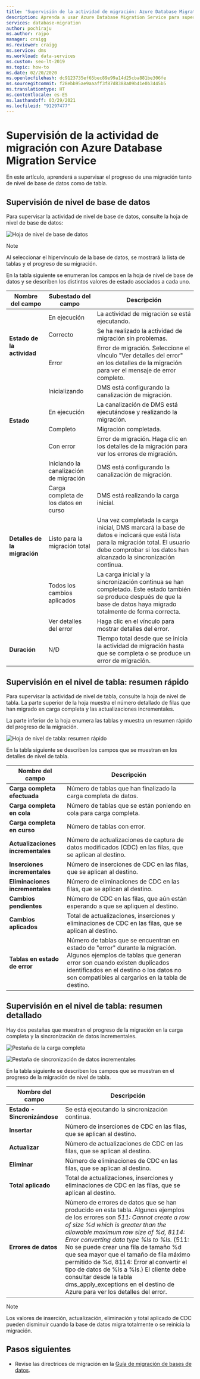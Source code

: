 ```yaml
---
title: 'Supervisión de la actividad de migración: Azure Database Migration Service'
description: Aprenda a usar Azure Database Migration Service para supervisar la actividad de migración.
services: database-migration
author: pochiraju
ms.author: rajpo
manager: craigg
ms.reviewer: craigg
ms.service: dms
ms.workload: data-services
ms.custom: seo-lt-2019
ms.topic: how-to
ms.date: 02/20/2020
ms.openlocfilehash: dc9123735ef65bec89e99a14d25cba881be306fe
ms.sourcegitcommit: f28ebb95ae9aaaff3f87d8388a09b41e0b3445b5
ms.translationtype: HT
ms.contentlocale: es-ES
ms.lasthandoff: 03/29/2021
ms.locfileid: "91297477"
---
```

# <a name="monitor-migration-activity-using-the-azure-database-migration-service"></a>Supervisión de la actividad de migración con Azure Database Migration Service
En este artículo, aprenderá a supervisar el progreso de una migración tanto de nivel de base de datos como de tabla.

## <a name="monitor-at-the-database-level"></a>Supervisión de nivel de base de datos
Para supervisar la actividad de nivel de base de datos, consulte la hoja de nivel de base de datos:

![Hoja de nivel de base de datos](media/how-to-monitor-migration-activity/dms-database-level-blade.png)

> [!NOTE]
> Al seleccionar el hipervínculo de la base de datos, se mostrará la lista de tablas y el progreso de su migración.

En la tabla siguiente se enumeran los campos en la hoja de nivel de base de datos y se describen los distintos valores de estado asociados a cada uno.

<table id='overview' class='overview'>
  <thead>
    <tr>
      <th class="x-hidden-focus"><strong>Nombre del campo</strong></th>
      <th><strong>Subestado del campo</strong></th>
      <th><strong>Descripción</strong></th>
    </tr>
  </thead>
  <tbody>
    <tr>
      <td rowspan="3" class="ActivityStatus"><strong>Estado de la actividad</strong></td>
      <td>En ejecución</td>
      <td>La actividad de migración se está ejecutando.</td>
    </tr>
    <tr>
      <td>Correcto</td>
      <td>Se ha realizado la actividad de migración sin problemas.</td>
    </tr>
    <tr>
      <td>Error</td>
      <td>Error de migración. Seleccione el vínculo "Ver detalles del error" en los detalles de la migración para ver el mensaje de error completo.</td>
    </tr>
    <tr>
      <td rowspan="4" class="Status"><strong>Estado</strong></td>
      <td>Inicializando</td>
      <td>DMS está configurando la canalización de migración.</td>
    </tr>
    <tr>
      <td>En ejecución</td>
      <td>La canalización de DMS está ejecutándose y realizando la migración.</td>
    </tr>
    <tr>
      <td>Completo</td>
      <td>Migración completada.</td>
    </tr>
    <tr>
      <td>Con error</td>
      <td>Error de migración. Haga clic en los detalles de la migración para ver los errores de migración.</td>
    </tr>
    <tr>
      <td rowspan="5" class="migration-details"><strong>Detalles de la migración</strong></td>
      <td>Iniciando la canalización de migración</td>
      <td>DMS está configurando la canalización de migración.</td>
    </tr>
    <tr>
      <td>Carga completa de los datos en curso</td>
      <td>DMS está realizando la carga inicial.</td>
    </tr>
    <tr>
      <td>Listo para la migración total</td>
      <td>Una vez completada la carga inicial, DMS marcará la base de datos e indicará que está lista para la migración total. El usuario debe comprobar si los datos han alcanzado la sincronización continua.</td>
    </tr>
    <tr>
      <td>Todos los cambios aplicados</td>
      <td>La carga inicial y la sincronización continua se han completado. Este estado también se produce después de que la base de datos haya migrado totalmente de forma correcta.</td>
    </tr>
    <tr>
      <td>Ver detalles del error</td>
      <td>Haga clic en el vínculo para mostrar detalles del error.</td>
    </tr>
    <tr>
      <td rowspan="1" class="duration"><strong>Duración</strong></td>
      <td>N/D</td>
      <td>Tiempo total desde que se inicia la actividad de migración hasta que se completa o se produce un error de migración.</td>
    </tr>
     </tbody>
</table>

## <a name="monitor-at-table-level--quick-summary"></a>Supervisión en el nivel de tabla: resumen rápido
Para supervisar la actividad de nivel de tabla, consulte la hoja de nivel de tabla. La parte superior de la hoja muestra el número detallado de filas que han migrado en carga completa y las actualizaciones incrementales. 

La parte inferior de la hoja enumera las tablas y muestra un resumen rápido del progreso de la migración.

![Hoja de nivel de tabla: resumen rápido](media/how-to-monitor-migration-activity/dms-table-level-blade-summary.png)

En la tabla siguiente se describen los campos que se muestran en los detalles de nivel de tabla.

| Nombre del campo        | Descripción       |
| ------------- | ------------- |
| **Carga completa efectuada**      | Número de tablas que han finalizado la carga completa de datos. |
| **Carga completa en cola**      | Número de tablas que se están poniendo en cola para carga completa.      |
| **Carga completa en curso** | Número de tablas con error.      |
| **Actualizaciones incrementales**      | Número de actualizaciones de captura de datos modificados (CDC) en las filas, que se aplican al destino. |
| **Inserciones incrementales**      | Número de inserciones de CDC en las filas, que se aplican al destino.      |
| **Eliminaciones incrementales** | Número de eliminaciones de CDC en las filas, que se aplican al destino.      |
| **Cambios pendientes**      | Número de CDC en las filas, que aún están esperando a que se apliquen al destino. |
| **Cambios aplicados**      | Total de actualizaciones, inserciones y eliminaciones de CDC en las filas, que se aplican al destino.      |
| **Tablas en estado de error** | Número de tablas que se encuentran en estado de "error" durante la migración. Algunos ejemplos de tablas que generan error son cuando existen duplicados identificados en el destino o los datos no son compatibles al cargarlos en la tabla de destino.      |

## <a name="monitor-at-table-level--detailed-summary"></a>Supervisión en el nivel de tabla: resumen detallado
Hay dos pestañas que muestran el progreso de la migración en la carga completa y la sincronización de datos incrementales.
    
![Pestaña de la carga completa](media/how-to-monitor-migration-activity/dms-full-load-tab.png)

![Pestaña de sincronización de datos incrementales](media/how-to-monitor-migration-activity/dms-incremental-data-sync-tab.png)

En la tabla siguiente se describen los campos que se muestran en el progreso de la migración de nivel de tabla.

| Nombre del campo        | Descripción       |
| ------------- | ------------- |
| **Estado - Sincronizándose**      | Se está ejecutando la sincronización continua. |
| **Insertar**      | Número de inserciones de CDC en las filas, que se aplican al destino.      |
| **Actualizar** | Número de actualizaciones de CDC en las filas, que se aplican al destino.      |
| **Eliminar**      | Número de eliminaciones de CDC en las filas, que se aplican al destino. |
| **Total aplicado**      | Total de actualizaciones, inserciones y eliminaciones de CDC en las filas, que se aplican al destino. |
| **Errores de datos** | Número de errores de datos que se han producido en esta tabla. Algunos ejemplos de los errores son *511: Cannot create a row of size %d which is greater than the allowable maximum row size of %d, 8114: Error converting data type %ls to %ls.* (511: No se puede crear una fila de tamaño %d que sea mayor que el tamaño de fila máximo permitido de %d, 8114: Error al convertir el tipo de datos de %ls a %ls.)  El cliente debe consultar desde la tabla dms_apply_exceptions en el destino de Azure para ver los detalles del error.    |

> [!NOTE]
> Los valores de inserción, actualización, eliminación y total aplicado de CDC pueden disminuir cuando la base de datos migra totalmente o se reinicia la migración.

## <a name="next-steps"></a>Pasos siguientes
- Revise las directrices de migración en la [Guía de migración de bases de datos](https://datamigration.microsoft.com/).